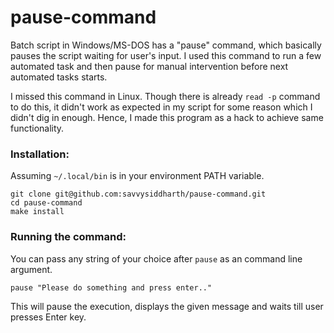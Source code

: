 # pause-command

Batch script in Windows/MS-DOS has a "pause" command, which basically pauses the script waiting for user's input. I used this command to run a few automated task and then pause for manual intervention before next automated tasks starts.

I missed this command in Linux. Though there is already `read -p` command to do this, it didn't work as expected in my script for some reason which I didn't dig in enough. Hence, I made this program as a hack to achieve same functionality.

### Installation:

Assuming `~/.local/bin` is in your environment PATH variable.

```
git clone git@github.com:savvysiddharth/pause-command.git
cd pause-command
make install
```

### Running the command:

You can pass any string of your choice after `pause` as an command line argument.

```
pause "Please do something and press enter.."
```

This will pause the execution, displays the given message and waits till user presses Enter key.